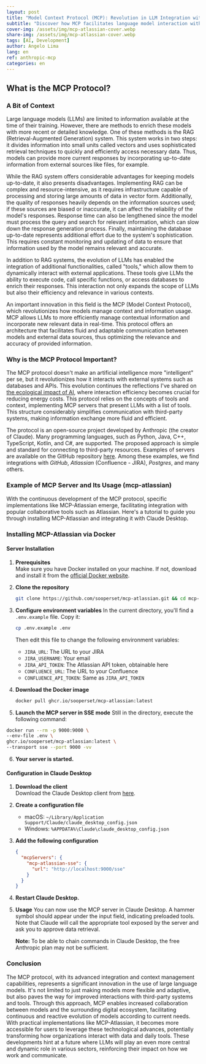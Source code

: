 ```yaml
---
layout: post
title: "Model Context Protocol (MCP): Revolution in LLM Integration with Third-Party Systems"
subtitle: "Discover how MCP facilitates language model interaction with Atlassian tools and other connected systems"
cover-img: /assets/img/mcp-atlassian-cover.webp
share-img: /assets/img/mcp-atlassian-cover.webp
tags: [AI, Development]
author: Angelo Lima
lang: en
ref: anthropic-mcp
categories: en
---
```


## What is the MCP Protocol?

### A Bit of Context

Large language models (LLMs) are limited to information available at the time of their training. However, there are methods to enrich these models with more recent or detailed knowledge. One of these methods is the RAG (Retrieval-Augmented Generation) system. This system works in two steps: it divides information into small units called vectors and uses sophisticated retrieval techniques to quickly and efficiently access necessary data. Thus, models can provide more current responses by incorporating up-to-date information from external sources like files, for example.

While the RAG system offers considerable advantages for keeping models up-to-date, it also presents disadvantages. Implementing RAG can be complex and resource-intensive, as it requires infrastructure capable of processing and storing large amounts of data in vector form. Additionally, the quality of responses heavily depends on the information sources used; if these sources are biased or inaccurate, it can affect the reliability of the model's responses. Response time can also be lengthened since the model must process the query and search for relevant information, which can slow down the response generation process. Finally, maintaining the database up-to-date represents additional effort due to the system's sophistication. This requires constant monitoring and updating of data to ensure that information used by the model remains relevant and accurate.

In addition to RAG systems, the evolution of LLMs has enabled the integration of additional functionalities, called "tools," which allow them to dynamically interact with external applications. These tools give LLMs the ability to execute code, call specific functions, or access databases to enrich their responses. This interaction not only expands the scope of LLMs but also their efficiency and relevance in various contexts.

An important innovation in this field is the MCP (Model Context Protocol), which revolutionizes how models manage context and information usage. MCP allows LLMs to more efficiently manage contextual information and incorporate new relevant data in real-time. This protocol offers an architecture that facilitates fluid and adaptable communication between models and external data sources, thus optimizing the relevance and accuracy of provided information.

### Why is the MCP Protocol Important?

The MCP protocol doesn't make an artificial intelligence more "intelligent" per se, but it revolutionizes how it interacts with external systems such as databases and APIs. This evolution continues the reflections I've shared on [the ecological impact of AI](/en/ai-ecological-impact-training-vs-inference-environmental-costs/), where interaction efficiency becomes crucial for reducing energy costs. This protocol relies on the concepts of tools and context, implementing MCP servers that present LLMs with a list of tools. This structure considerably simplifies communication with third-party systems, making information exchange more fluid and efficient.

The protocol is an open-source project developed by Anthropic (the creator of Claude). Many programming languages, such as Python, Java, C++, TypeScript, Kotlin, and C#, are supported. The proposed approach is simple and standard for connecting to third-party resources. Examples of servers are available on the GitHub repository [here](https://github.com/modelcontextprotocol/servers). Among these examples, we find integrations with _GitHub_, _Atlassian_ (Confluence - JIRA), _Postgres_, and many others.

### Example of MCP Server and Its Usage (mcp-atlassian)

With the continuous development of the MCP protocol, specific implementations like MCP-Atlassian emerge, facilitating integration with popular collaborative tools such as Atlassian. Here's a tutorial to guide you through installing MCP-Atlassian and integrating it with Claude Desktop.

### Installing MCP-Atlassian via Docker

#### Server Installation

1. **Prerequisites**  
   Make sure you have Docker installed on your machine. If not, download and install it from the [official Docker website](https://www.docker.com/get-started).

2. **Clone the repository**
   ```bash
   git clone https://github.com/sooperset/mcp-atlassian.git && cd mcp-atlassian
   ```
3. **Configure environment variables**
   In the current directory, you'll find a `.env.example` file. Copy it:
   ```bash
   cp .env.example .env
   ```
   Then edit this file to change the following environment variables:
   * `JIRA_URL`: The URL to your JIRA
   * `JIRA_USERNAME`: Your email
   * `JIRA_API_TOKEN`: The Atlassian API token, obtainable here
   * `CONFLUENCE_URL`: The URL to your Confluence
   * `CONFLUENCE_API_TOKEN`: Same as `JIRA_API_TOKEN`
4. **Download the Docker image**
   ```bash
   docker pull ghcr.io/sooperset/mcp-atlassian:latest
   ```
5. **Launch the MCP server in SSE mode**
   Still in the directory, execute the following command:
  ```bash
  docker run --rm -p 9000:9000 \
  --env-file .env \
  ghcr.io/sooperset/mcp-atlassian:latest \
  --transport sse --port 9000 -vv  
  ```
6. **Your server is started.**

#### Configuration in Claude Desktop

1. **Download the client**  
   Download the Claude Desktop client from [here](https://claude.ai/download).

2. **Create a configuration file**
    - macOS: `~/Library/Application Support/Claude/claude_desktop_config.json`
    - Windows: `%APPDATA%\Claude\claude_desktop_config.json`

3. **Add the following configuration**
   ```json
   {
     "mcpServers": {
       "mcp-atlassian-sse": {
         "url": "http://localhost:9000/sse"
       }
     }
   }
   ```
4. **Restart Claude Desktop.**
5. **Usage**
   You can now use the MCP server in Claude Desktop. A hammer symbol should appear under the input field, indicating preloaded tools. Note that Claude will call the appropriate tool exposed by the server and ask you to approve data retrieval.
 
   **Note:** To be able to chain commands in Claude Desktop, the free Anthropic plan may not be sufficient.

### Conclusion

The MCP protocol, with its advanced integration and context management capabilities, represents a significant innovation in the use of large language models. It's not limited to just making models more flexible and adaptive, but also paves the way for improved interactions with third-party systems and tools. Through this approach, MCP enables increased collaboration between models and the surrounding digital ecosystem, facilitating continuous and reactive evolution of models according to current needs. With practical implementations like MCP-Atlassian, it becomes more accessible for users to leverage these technological advances, potentially transforming how organizations interact with data and daily tools. These developments hint at a future where LLMs will play an even more central and dynamic role in various sectors, reinforcing their impact on how we work and communicate.